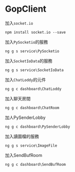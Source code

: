 # GopClient

加入`socket.io`

```
npm install socket.io --save
```

加入`PySocketio`的服務

```
ng g s service\PySocketio
```

加入`SocketIoData`的服務

```
ng g s service\SocketIoData
```

加入`ChatLoddy`的元件

```
ng g c dashboard\ChatLoddy
```

加入聊天房間

```
ng g c dashboard\ChatRoom
```

加人PySenderLobby

```
ng g c dashboard\PySenderLobby
```

加入讀圖檔的服務

```
ng g s service\ImageFile
```

加入SendBufRoom

```
ng g c dashboard\SendBufRoom
```

